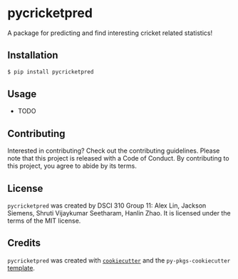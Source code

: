 # pycricketpred

A package for predicting and find interesting cricket related statistics!

## Installation

```bash
$ pip install pycricketpred
```

## Usage

- TODO

## Contributing

Interested in contributing? Check out the contributing guidelines. Please note that this project is released with a Code of Conduct. By contributing to this project, you agree to abide by its terms.

## License

`pycricketpred` was created by DSCI 310 Group 11: Alex Lin, Jackson Siemens, Shruti Vijaykumar Seetharam, Hanlin Zhao. It is licensed under the terms of the MIT license.

## Credits

`pycricketpred` was created with [`cookiecutter`](https://cookiecutter.readthedocs.io/en/latest/) and the `py-pkgs-cookiecutter` [template](https://github.com/py-pkgs/py-pkgs-cookiecutter).
